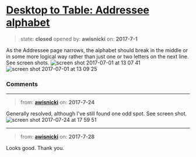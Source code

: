 # [Desktop to Table: Addressee alphabet](https://github.com/livingstoneonline/livingstoneonline/issues/177)

> state: **closed** opened by: **awisnicki** on: **2017-7-1**

As the Addressee page narrows, the alphabet should break in the middle or in some more logical way rather than just one or two letters on the next line. See screen shots.
![screen shot 2017-07-01 at 13 07 41](https://user-images.githubusercontent.com/12518623/27764409-5fd7785a-5e5e-11e7-8f6c-0e54297f343f.png)
![screen shot 2017-07-01 at 13 09 25](https://user-images.githubusercontent.com/12518623/27764417-85dda8a8-5e5e-11e7-8936-f73124bc234b.png)



### Comments

---
> from: [**awisnicki**](https://github.com/livingstoneonline/livingstoneonline/issues/177#issuecomment-317578877) on: **2017-7-24**

Generally resolved, although I&#x27;ve still found one odd spot. See screen shot.
![screen shot 2017-07-24 at 17 59 51](https://user-images.githubusercontent.com/12518623/28548501-edca09a0-7099-11e7-9b90-b6af03347db1.png)

---
> from: [**awisnicki**](https://github.com/livingstoneonline/livingstoneonline/issues/177#issuecomment-318746596) on: **2017-7-28**

Looks good. Thank you.
